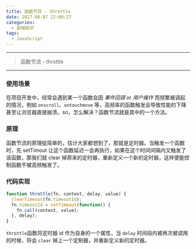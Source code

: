 ```yaml
---
title: 函数节流 - throttle
date: 2017-06-07 22:09:27
categories:
  - 前端知识
tags:
  - JavaScript
---
```


---

> 函数节流 - throttle

---

### 使用场景

在项目开发中，经常会遇到某一个函数会因 _事件回调_ or _用户操作_ 而频繁被调起的情况，例如 `onscroll`、`ontouchmove` 等，高频率的函数触发会导致性能的下降甚至让浏览器直接崩溃。so，怎么解决？函数节流就是其中的一个方法。

### 原理

函数节流的原理挺简单的，估计大家都想到了，那就是定时器。当触发一个函数时，先 setTimout 让这个函数延迟一会再执行，如果在这个时间间隔内又触发了该函数，那我们就 clear 掉原来的定时器，重新定义一个新的定时器，这样便能控制函数不被高频触发了。

### 代码实现

```javascript
function throttle(fn, context, delay, value) {
  clearTimeout(fn.timeoutId);
  fn.timeoutId = setTimeout(function() {
    fn.call(context, value);
  }, delay);
}
```

`throttle`函数将定时器 id 作为自身的一个属性，当 `delay` 时间段内被再次被调用的时候，将会 `clear` 掉上一个定制器，并重新定义新的定时器。
